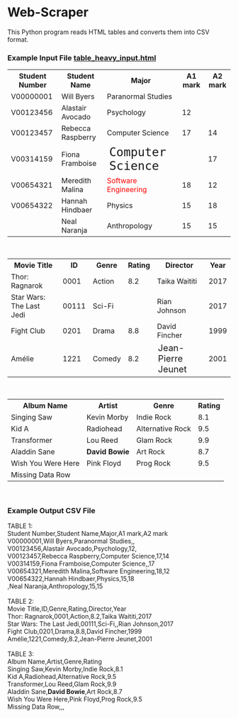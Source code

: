 # Web-Scraper
This Python program reads HTML tables and converts them into CSV format.

### Example Input File [table_heavy_input.html](https://github.com/chloe-blankers/Web-Scraper/blob/master/table_heavy_input.html)
<table>
    <tr>
        <th>Student Number</th>
        <th>Student Name</th>
        <th>Major</th>
        <th>A1 mark</th>
        <th>A2 mark</th>
    </tr  >
    <tr> 
        <td>V00000001</td>
        <td>Will Byers</td>
        <td>Paranormal Studies</td> 
    </tr>
    <tr>
        <td>V00123456</td>
        <td>Alastair      Avocado</td>
        <td>   Psychology</td>
        <td>12</td>
        <td></td>
    </tr>
    <tr>
        <td>V00123457</td>
        <td>Rebecca Raspberry</td>
        <td>Computer Science</td>
        <td>17</td>
        <td>14</td>
    </tr>
    <tr>
        <td>V00314159</td>
        <td>Fiona Framboise</td>
        <td style="font-family: monospace; font-size: 20pt;"> Computer Science</td>
        <td>         </td>
        <td>17</td>
    </tr>
    <tr>
        <td>V00654321</td>
        <td>Meredith Malina</td>
        <td style="color: red;">Software Engineering</td>
        <td>18</td>
        <td>12</td>
    </tr>
    <tr>
        <td>V00654322</td>
        <td>Hannah Hindbaer</td>
        <td>Physics</td>
        <td>15</td>
        <td>18</td>
    </tr>
    <tr>
        <td></td>
        <td>Neal Naranja</td>
        <td>Anthropology</td>
        <td>15</td>
        <td>15</td>
    </tr>
</table>
<br />

<table>
    <tr>
        <th>Movie Title</th>
        <th>ID</th>
        <th>Genre</th>
        <th>Rating</th>
        <th>Director</th>
        <th>Year</th>
    </tr  >
    <tr> 
        <td>Thor: Ragnarok</td>
        <td>0001</td>
        <td>Action</td>
        <td>8.2</td> 
        <td>Taika Waititi</td>
        <td>2017</td>
    </tr>
    <tr> 
        <td>Star Wars: The Last Jedi</td>
        <td>00111</td>
        <td>Sci-Fi</td>
        <td></td> 
        <td>Rian Johnson</td>
        <td>2017</td>
    </tr>
    <tr> 
        <td>Fight Club</td>
        <td>0201</td>
        <td>Drama</td>
        <td>8.8</td> 
        <td class="dir">David Fincher</td>
        <td>1999</td>
    </tr>
    <tr> 
        <td> Amélie</td>
        <td>1221</td>
        <td>Comedy</td>
        <td>8.2</td> 
        <td class="dir" style="font-size : 20px;"  >Jean-Pierre Jeunet</td   >
        <td>2001</td>
    </tr>
</table>
<br />

<table>
    <tr>
        <th>Album Name</th>
        <th>Artist</th>
        <th>Genre</th>
        <th>Rating</th>
    </tr  >
    <tr> 
        <td>Singing Saw</td>
        <td> Kevin Morby</td>
        <td>Indie Rock</td> 
        <td>8.1</td>
    </tr>
    <tr> 
        <td>Kid A</td>
        <td> Radiohead</td>
        <td>Alternative Rock</td> 
        <td>9.5</td>
    </tr>
    <tr> 
        <td>Transformer</td>
        <td> Lou Reed</td>
        <td> Glam Rock</td> 
        <td>9.9</td>
    </tr>
    <tr>
        <td>Aladdin Sane</td>
        <td><strong>David Bowie</strong></td>
        <td>Art Rock</td> 
        <td>8.7</td>
    </tr>
    <tr>
        <td>Wish You Were Here</td>
        <td> Pink Floyd</td>
        <td>Prog Rock</td> 
        <td>9.5</td>
    </tr>
    <tr>
        <td>Missing Data Row</td>
        <td></td>
    </tr>
</table>
<br />


### Example Output CSV File
TABLE 1:</br>
Student Number,Student Name,Major,A1 mark,A2 mark</br>
V00000001,Will Byers,Paranormal Studies,,</br>
V00123456,Alastair Avocado,Psychology,12,</br>
V00123457,Rebecca Raspberry,Computer Science,17,14</br>
V00314159,Fiona Framboise,Computer Science,,17</br>
V00654321,Meredith Malina,Software Engineering,18,12</br>
V00654322,Hannah Hindbaer,Physics,15,18</br>
,Neal Naranja,Anthropology,15,15</br>
</br>
TABLE 2:</br>
Movie Title,ID,Genre,Rating,Director,Year</br>
Thor: Ragnarok,0001,Action,8.2,Taika Waititi,2017</br>
Star Wars: The Last Jedi,00111,Sci-Fi,,Rian Johnson,2017</br>
Fight Club,0201,Drama,8.8,David Fincher,1999</br>
Amélie,1221,Comedy,8.2,Jean-Pierre Jeunet,2001</br>
</br>
TABLE 3:</br>
Album Name,Artist,Genre,Rating</br>
Singing Saw,Kevin Morby,Indie Rock,8.1</br>
Kid A,Radiohead,Alternative Rock,9.5</br>
Transformer,Lou Reed,Glam Rock,9.9</br>
Aladdin Sane,<strong>David Bowie</strong>,Art Rock,8.7</br>
Wish You Were Here,Pink Floyd,Prog Rock,9.5</br>
Missing Data Row,,,</br>





